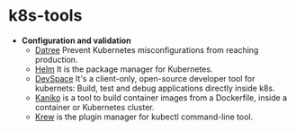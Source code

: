 # k8s-tools

- **Configuration and validation**
    - [Datree](https://www.datree.io/) Prevent Kubernetes misconfigurations from reaching production.
    - [Helm](https://helm.sh/)  It is the package manager for Kubernetes.
    - [DevSpace](https://devspace.sh) It's a client-only, open-source developer tool for kubernets: Build, test and debug applications directly inside k8s.
    - [Kaniko](https://github.com/GoogleContainerTools/kaniko) is a tool to build container images from a Dockerfile, inside a container or Kubernetes cluster.
    - [Krew](https://krew.sigs.k8s.io/)  is the plugin manager for kubectl command-line tool.
